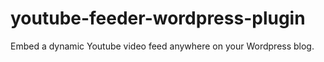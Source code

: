 # youtube-feeder-wordpress-plugin
Embed a dynamic Youtube video feed anywhere on your Wordpress blog.
